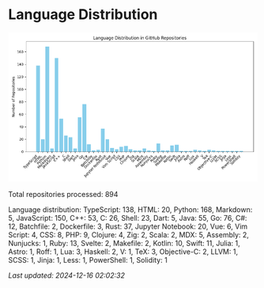 # Language Distribution

![Language Distribution Chart](language_distribution_bar_chart.png)

Total repositories processed: 894

Language distribution:
TypeScript: 138, HTML: 20, Python: 168, Markdown: 5, JavaScript: 150, C++: 53, C: 26, Shell: 23, Dart: 5, Java: 55, Go: 76, C#: 12, Batchfile: 2, Dockerfile: 3, Rust: 37, Jupyter Notebook: 20, Vue: 6, Vim Script: 4, CSS: 8, PHP: 9, Clojure: 4, Zig: 2, Scala: 2, MDX: 5, Assembly: 2, Nunjucks: 1, Ruby: 13, Svelte: 2, Makefile: 2, Kotlin: 10, Swift: 11, Julia: 1, Astro: 1, Roff: 1, Lua: 3, Haskell: 2, V: 1, TeX: 3, Objective-C: 2, LLVM: 1, SCSS: 1, Jinja: 1, Less: 1, PowerShell: 1, Solidity: 1


_Last updated: 2024-12-16 02:02:32_

